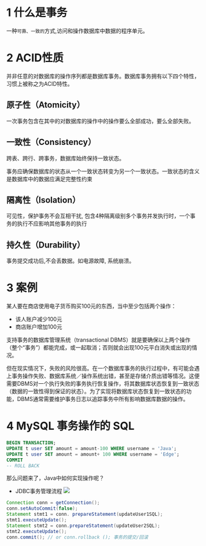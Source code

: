 # 1 什么是事务
一种`可靠、一致的`方式,访问和操作数据库中数据的程序单元。

# 2 ACID性质
并非任意的对数据库的操作序列都是数据库事务。数据库事务拥有以下四个特性，习惯上被称之为ACID特性。

## 原子性（Atomicity）
一次事务包含在其中的对数据库的操作中的操作要么全部成功，要么全部失败。

## 一致性（Consistency）
跨表、跨行、跨事务，数据库始终保持一致状态。

事务应确保数据库的状态从一个一致状态转变为另一个一致状态。一致状态的含义是数据库中的数据应满足完整性约束
## 隔离性（Isolation）
可见性，保护事务不会互相干扰, 包含4种隔离级别多个事务并发执行时，一个事务的执行不应影响其他事务的执行
## 持久性（Durability）
事务提交成功后,不会丢数据。如电源故障, 系统崩溃。

# 3 案例
某人要在商店使用电子货币购买100元的东西，当中至少包括两个操作：
- 该人账户减少100元
- 商店账户增加100元

支持事务的数据库管理系统（transactional DBMS）就是要确保以上两个操作（整个“事务”）都能完成，或一起取消；否则就会出现100元平白消失或出现的情况。

但在现实情况下，失败的风险很高。在一个数据库事务的执行过程中，有可能会遇上事务操作失败、数据库系统／操作系统出错，甚至是存储介质出错等情况。这便需要DBMS对一个执行失败的事务执行恢复操作，将其数据库状态恢复到一致状态（数据的一致性得到保证的状态）。为了实现将数据库状态恢复到一致状态的功能，DBMS通常需要维护事务日志以追踪事务中所有影响数据库数据的操作。

# 4 MySQL 事务操作的 SQL

```sql
BEGIN TRANSACTION;
UPDATE t user SET amount = amount-100 WHERE username = 'Java';
UPDATE t user SET amount = amount+ 100 WHERE username = 'Edge';
COMMIT
-- ROLL BACK
```
那么问题来了，Java中如何实现操作呢？
- JDBC事务管理流程
![](https://img-blog.csdnimg.cn/20200315002539801.png?x-oss-process=image/watermark,type_ZmFuZ3poZW5naGVpdGk,shadow_10,text_SmF2YUVkZ2U=,size_1,color_FFFFFF,t_70)

```java
Connection conn = getConnection();
conn.setAutoCommit(false);
Statement stmt1 = conn. prepareStatement(updateUser1SQL); 
stmt1.executeUpdate();
Statement stmt2 = conn.prepareStatement(updateUser2SQL); 
stmt2.executeUpdate();
conn.commit(); // or conn.rollback (); 事务的提交/回滚
```